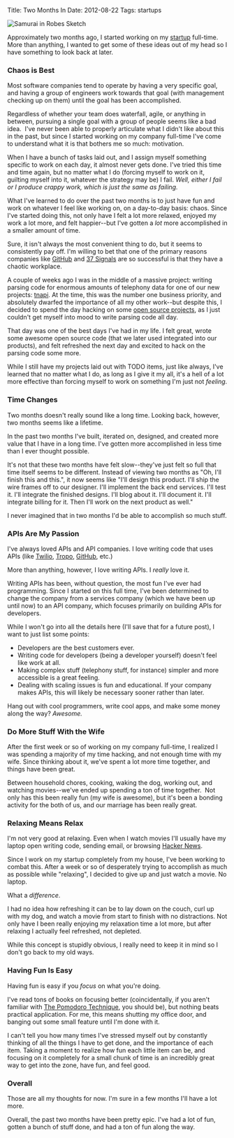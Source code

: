 Title: Two Months In
Date: 2012-08-22
Tags: startups


![Samurai in Robes Sketch][]


Approximately two months ago, I started working on my [startup][] full-time.
More than anything, I wanted to get some of these ideas out of my head so I
have something to look back at later.


### Chaos is Best

Most software companies tend to operate by having a very specific goal, and
having a group of engineers work towards that goal (with management checking up
on them) until the goal has been accomplished.

Regardless of whether your team does waterfall, agile, or anything in between,
pursuing a single goal with a group of people seems like a bad idea.  I've
never been able to properly articulate what I didn't like about this in the
past, but since I started working on my company full-time I've come to
understand what it is that bothers me so much: motivation.

When I have a bunch of tasks laid out, and I assign myself something specific
to work on each day, it almost never gets done.  I've tried this time and time
again, but no matter what I do (forcing myself to work on it, guilting myself
into it, whatever the strategy may be) I fail.  *Well, either I fail or I
produce crappy work, which is just the same as failing.*

What I've learned to do over the past two months is to just have fun and work
on whatever I feel like working on, on a day-to-day basis: chaos.  Since I've
started doing this, not only have I felt a lot more relaxed, enjoyed my work a
lot more, and felt happier--but I've gotten a *lot* more accomplished in a
smaller amount of time.

Sure, it isn't always the most convenient thing to do, but it seems to
consistently pay off.  I'm willing to bet that one of the primary reasons
companies like [GitHub][] and [37 Signals][] are so successful is that they
have a chaotic workplace.

A couple of weeks ago I was in the middle of a massive project: writing parsing
code for enormous amounts of telephony data for one of our new projects:
[tnapi][].  At the time, this was the number one business priority, and
absolutely dwarfed the importance of all my other work--but despite this, I
decided to spend the day hacking on some [open source projects][], as I just
couldn't get myself into mood to write parsing code all day.

That day was one of the best days I've had in my life.  I felt great, wrote
some awesome open source code (that we later used integrated into our
products), and felt refreshed the next day and excited to hack on the parsing
code some more.

While I still have my projects laid out with TODO items, just like always, I've
learned that no matter what I do, as long as I give it my all, it's a hell of a
lot more effective than forcing myself to work on something I'm just not
*feeling*.


### Time Changes

Two months doesn't really sound like a long time.  Looking back, however, two
months seems like a lifetime.

In the past two months I've built, iterated on, designed, and created more
value that I have in a long time.  I've gotten more accomplished in less time
than I ever thought possible.

It's not that these two months have felt slow--they've just felt so full that
time itself seems to be different.  Instead of viewing two months as "Oh, I'll
finish this and this.", it now seems like "I'll design this product.  I'll ship
the wire frames off to our designer.  I'll implement the back end services.
I'll test it.  I'll integrate the finished designs.  I'll blog about it.  I'll
document it.  I'll integrate billing for it.  Then I'll work on the next
product as well."

I never imagined that in two months I'd be able to accomplish so much stuff.


### APIs Are My Passion

I've always loved APIs and API companies.  I love writing code that uses APIs
(like [Twilio][], [Tropo][], [GitHub][GitHub], etc.)

More than anything, however, I love writing APIs.  I *really* love it.

Writing APIs has been, without question, the most fun I've ever had
programming.  Since I started on this full time, I've been determined to change
the company from a services company (which we have been up until now) to an API
company, which focuses primarily on building APIs for developers.

While I won't go into all the details here (I'll save that for a future post),
I want to just list some points:

-   Developers are the best customers ever.
-   Writing code for developers (being a developer yourself) doesn't feel like
    work at all.
-   Making complex stuff (telephony stuff, for instance) simpler and more
    accessible is a great feeling.
-   Dealing with scaling issues is fun and educational.  If your company makes
    APIs, this will likely be necessary sooner rather than later.

Hang out with cool programmers, write cool apps, and make some money along the
way?  *Awesome.*


### Do More Stuff With the Wife

After the first week or so of working on my company full-time, I realized I was
spending a majority of my time hacking, and not enough time with my wife.
Since thinking about it, we've spent a lot more time together, and things have
been great.

Between household chores, cooking, waking the dog, working out, and watching
movies--we've ended up spending a ton of time together.  Not only has this
been really fun (my wife is awesome), but it's been a bonding activity for the
both of us, and our marriage has been really great.


### Relaxing Means Relax

I'm not very good at relaxing.  Even when I watch movies I'll usually have my
laptop open writing code, sending email, or browsing [Hacker News][].

Since I work on my startup completely from my house, I've been working to
combat this.  After a week or so of desperately trying to accomplish as much as
possible while "relaxing", I decided to give up and just watch a movie.  No
laptop.

What a *difference*.

I had no idea how refreshing it can be to lay down on the couch, curl up with
my dog, and watch a movie from start to finish with no distractions.  Not only
have I been really enjoying my relaxation time a lot more, but after relaxing I
actually feel refreshed, not depleted.

While this concept is stupidly obvious, I really need to keep it in mind so I
don't go back to my old ways.


### Having Fun Is Easy

Having fun is easy if you *focus* on what you're doing.

I've read tons of books on focusing better (coincidentally, if you aren't
familiar with [The Pomodoro Technique][], you should be), but nothing beats
practical application.  For me, this means shutting my office door, and banging
out some small feature until I'm done with it.

I can't tell you how many times I've stressed myself out by constantly thinking
of all the things I have to get done, and the importance of each item.  Taking
a moment to realize how fun each little item can be, and focusing on it
completely for a small chunk of time is an incredibly great way to get into the
zone, have fun, and feel good.


### Overall

Those are all my thoughts for now.  I'm sure in a few months I'll have a lot
more. 

Overall, the past two months have been pretty epic.  I've had a lot of fun,
gotten a bunch of stuff done, and had a ton of fun along the way.


  [Samurai in Robes Sketch]: |filename|/images/2012/samurai-in-robes-sketch.png "Samurai in Robes Sketch"
  [startup]: https://www.telephonyresearch.com/ "Telephony Research"
  [GitHub]: https://github.com/ "GitHub"
  [37 Signals]: http://37signals.com/ "37 Signals"
  [tnapi]: http://tnapi.com/ "tnAPI - A simple telephony data API."
  [open source projects]: https://github.com/rdegges "Randall Degges on GitHub"
  [Twilio]: http://www.twilio.com/ "Twilio"
  [Tropo]: https://www.tropo.com/home.jsp "Tropo"
  [Hacker News]: http://news.ycombinator.com/ "Hacker News"
  [The Pomodoro Technique]: http://www.amazon.com/gp/product/1934356506/ref=as_li_ss_tl?ie=UTF8&camp=1789&creative=390957&creativeASIN=1934356506&linkCode=as2&tag=rdegges-20 "The Pomodoro Technique"

